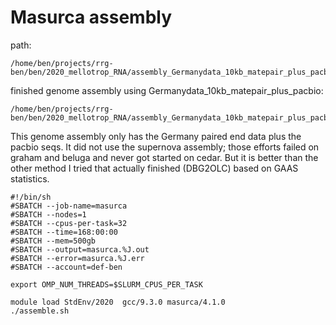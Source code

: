# Masurca assembly

path:
```
/home/ben/projects/rrg-ben/ben/2020_mellotrop_RNA/assembly_Germanydata_10kb_matepair_plus_pacbio/CA.mr.97.17.15.0.02
```

finished genome assembly using Germanydata_10kb_matepair_plus_pacbio:
```
/home/ben/projects/rrg-ben/ben/2020_mellotrop_RNA/assembly_Germanydata_10kb_matepair_plus_pacbio_genome.fa
```

This genome assembly only has the Germany paired end data plus the pacbio seqs. It did not use the supernova assembly; those efforts failed on graham and beluga and never got started on cedar. But it is better than the other method I tried that actually finished (DBG2OLC) based on GAAS statistics.


```
#!/bin/sh 
#SBATCH --job-name=masurca
#SBATCH --nodes=1 
#SBATCH --cpus-per-task=32
#SBATCH --time=168:00:00 
#SBATCH --mem=500gb
#SBATCH --output=masurca.%J.out
#SBATCH --error=masurca.%J.err
#SBATCH --account=def-ben

export OMP_NUM_THREADS=$SLURM_CPUS_PER_TASK

module load StdEnv/2020  gcc/9.3.0 masurca/4.1.0
./assemble.sh
```
